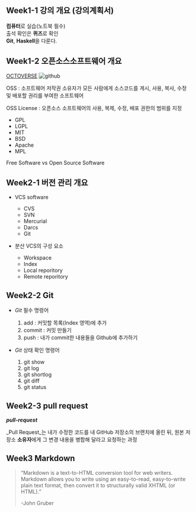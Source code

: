 ## Week1-1 강의 개요 (강의계획서)

**컴퓨터**로 실습(노트북 필수)  
출석 확인은 **퀴즈**로 확인  
**Git**, **Haskell**을 다룬다.

## Week1-2 오픈소스소프트웨어 개요
[OCTOVERSE](https://octoverse.github.com/)
![github](https://upload.wikimedia.org/wikipedia/commons/thumb/9/95/Font_Awesome_5_brands_github.svg/500px-Font_Awesome_5_brands_github.svg.png)

OSS : 소프트웨어 저작권 소유자가 모든 사람에게 소스코드를 게시, 사용, 복사, 수정 및 배포할 권리를 부여한 소프트웨어

OSS License : 오픈소스 소프트웨어의 사용, 복제, 수정, 배포 권한의 범위를 지정
 * GPL
 * LGPL
 * MIT
 * BSD
 * Apache
 * MPL

Free Software vs Open Source Software

## Week2-1 버전 관리 개요
* VCS software
  * CVS
  * SVN
  * Mercurial
  * Darcs
  * Git

* 분산 VCS의 구성 요소
  * Workspace  
  * Index  
  * Local reporitory
  * Remote reporitory

## Week2-2 Git
* _Git_ 필수 명령어
  1. add : 커밋할 목록(Index 영역)에 추가
  2. commit : 커밋 만들기
  3. push : 내가 commit한 내용들을 Github에 추가하기

* _Git_ 상태 확인 명령어
  1. git show
  2. git log
  3. git shortlog
  4. git diff
  5. git status

## Week2-3 pull request

**_pull-request_**

_Pull Request_는 내가 수정한 코드를 내 GitHub 저장소의 브랜치에 올린 뒤, 원본 저장소 **소유자**에게 그 변경 내용을 병합해 달라고 요청하는 과정

## Week3 Markdown
>“Markdown is a text-to-HTML conversion tool for web writers. Markdown allows you to write using an easy-to-read, easy-to-write plain text format, then convert it to structurally valid XHTML (or HTML).”
>
>-John Gruber